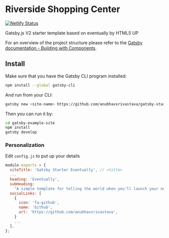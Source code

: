 # Riverside Shopping Center

[![Netlify Status](https://api.netlify.com/api/v1/badges/1d7062dd-a7cc-4615-8736-054ad07b657f/deploy-status)](https://app.netlify.com/sites/riverside-shopping-center/deploys)

Gatsby.js V2 starter template based on eventually by HTML5 UP

For an overview of the project structure please refer to the [Gatsby documentation - Building with Components](https://www.gatsbyjs.org/docs/building-with-components/).


## Install

Make sure that you have the Gatsby CLI program installed:

```sh
npm install --global gatsby-cli
```

And run from your CLI:

```sh
gatsby new <site-name> https://github.com/anubhavsrivastava/gatsby-starter-eventually
```

Then you can run it by:

```sh
cd gatsby-example-site
npm install
gatsby develop
```

### Personalization

Edit `config.js` to put up your details

```javascript
module.exports = {
  siteTitle: 'Gatsby Starter Eventually', // <title>
  ...
  heading: 'Eventually',
  subHeading:
    "A simple template for telling the world when you'll launch your next big thing.",
  socialLinks: [
    {
      icon: 'fa-github',
      name: 'Github',
      url: 'https://github.com/anubhavsrivastava',
    }
    ...
  ],
};

```
